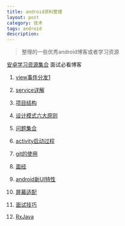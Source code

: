 ```yaml
---
title: android资料整理
layout: post
category: 技术
tags: android 
description: 
---
```


> 整理的一些优秀android博客或者学习资源

[安卓学习资源集合](http://www.jianshu.com/p/af2de05aadff)
面试必看博客

1.  [view事件分发1](http://blog.csdn.net/guolin_blog/article/details/9097463)

2. [service详解](http://blog.csdn.net/guolin_blog/article/details/11952435)

3. [项目结构](https://www.zhihu.com/question/27163593/answer/42703123?utm_source=weibo&utm_medium=weibo_share&utm_content=share_answer&utm_campaign=share_button)

4. [设计模式六大原则](http://www.uml.org.cn/sjms/201211023.asp#1)

5. [问题集合](http://www.jianshu.com/p/69141aa52f34)

6. [activity启动过程](http://blog.csdn.net/luoshengyang/article/details/6685853)

7. [git的使用](http://www.codeceo.com/article/git-version-control-workflow.html)

8. [面经](http://www.codeceo.com/article/i-like-ask-for-programmer.html)

9. [android新UI特性](http://www.jianshu.com/p/c8cbeb7ea43a)

10. [屏幕适配](http://blog.csdn.net/zhaokaiqiang1992/article/details/45419023)

11. [面试技巧](http://blog.sina.com.cn/s/blog_ad991b1601018mjc.html)

12. [RxJava](https://gank.io/post/560e15be2dca930e00da1083)
